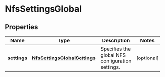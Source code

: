 
# NfsSettingsGlobal

## Properties
Name | Type | Description | Notes
------------ | ------------- | ------------- | -------------
**settings** | [**NfsSettingsGlobalSettings**](NfsSettingsGlobalSettings.md) | Specifies the global NFS configuration settings. |  [optional]



